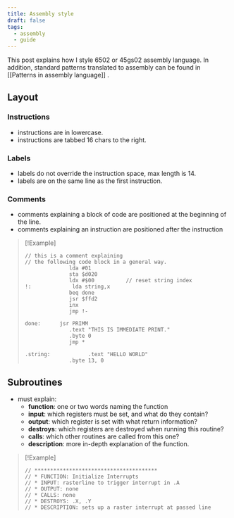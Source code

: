 ```yaml
---
title: Assembly style
draft: false
tags:
  - assembly
  - guide
---
```


This post explains how I style 6502 or 45gs02 assembly language.
In addition, standard patterns translated to assembly can be found in [[Patterns in assembly language]] .

## Layout

### Instructions

* instructions are in lowercase.
* instructions are tabbed 16 chars to the right.

### Labels

* labels do not override the instruction space, max length is 14.
* labels are on the same line as the first instruction.

### Comments

* comments explaining a block of code are positioned at the beginning of the line.
* comments explaining an instruction are positioned after the instruction

>[!Example]
>```asm6502
>// this is a comment explaining
>// the following code block in a general way.
>				lda #01
>				sta $d020
>				ldx #$00          // reset string index
>!:		        lda string,x
>				beq done
>				jsr $ffd2
>				inx
>				jmp !-
>				
>done:		jsr PRIMM
>				.text "THIS IS IMMEDIATE PRINT."
>				.byte 0
>				jmp *
>				
>.string:            .text "HELLO WORLD"
>				.byte 13, 0
>```

## Subroutines

* must explain:
	* **function**: one or two words naming the function
	* **input**: which registers must be set, and what do they contain?
	* **output**: which register is set with what return information?
	* **destroys**: which registers are destroyed when running this routine?
	* **calls**: which other routines are called from this one?
	* **description**: more in-depth explanation of the function.

>[!Example]
>```asm6502
>// ***************************************
>// * FUNCTION: Initialize Interrupts
>// * INPUT: rasterline to trigger interrupt in .A
>// * OUTPUT: none
>// * CALLS: none
>// * DESTROYS: .X, .Y
>// * DESCRIPTION: sets up a raster interrupt at passed line
>```

